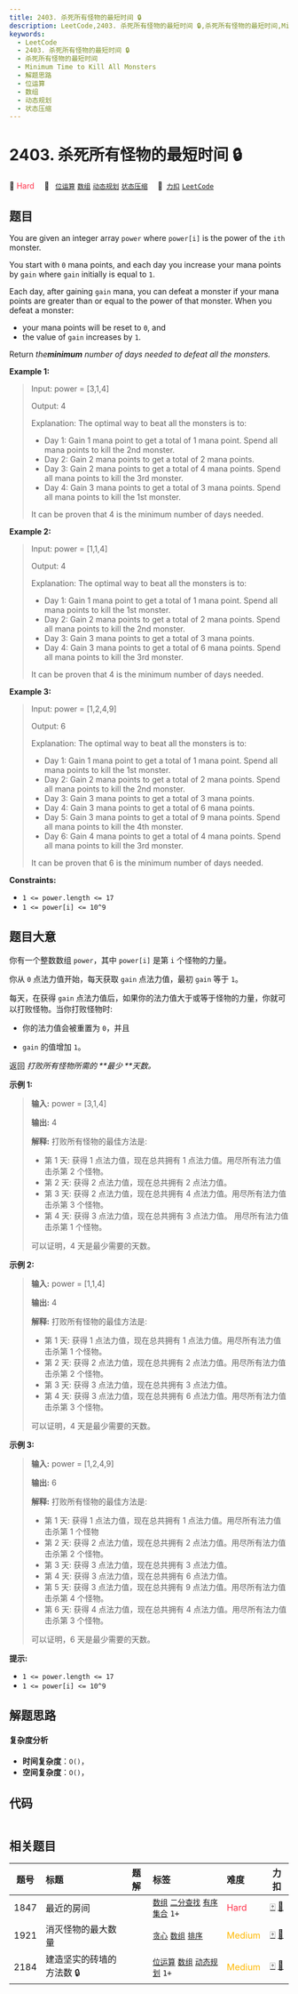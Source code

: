 ```yaml
---
title: 2403. 杀死所有怪物的最短时间 🔒
description: LeetCode,2403. 杀死所有怪物的最短时间 🔒,杀死所有怪物的最短时间,Minimum Time to Kill All Monsters,解题思路,位运算,数组,动态规划,状态压缩
keywords:
  - LeetCode
  - 2403. 杀死所有怪物的最短时间 🔒
  - 杀死所有怪物的最短时间
  - Minimum Time to Kill All Monsters
  - 解题思路
  - 位运算
  - 数组
  - 动态规划
  - 状态压缩
---
```


# 2403. 杀死所有怪物的最短时间 🔒

🔴 <font color=#ff334b>Hard</font>&emsp; 🔖&ensp; [`位运算`](/tag/bit-manipulation.md) [`数组`](/tag/array.md) [`动态规划`](/tag/dynamic-programming.md) [`状态压缩`](/tag/bitmask.md)&emsp; 🔗&ensp;[`力扣`](https://leetcode.cn/problems/minimum-time-to-kill-all-monsters) [`LeetCode`](https://leetcode.com/problems/minimum-time-to-kill-all-monsters)

## 题目

You are given an integer array `power` where `power[i]` is the power of the
`ith` monster.

You start with `0` mana points, and each day you increase your mana points by
`gain` where `gain` initially is equal to `1`.

Each day, after gaining `gain` mana, you can defeat a monster if your mana
points are greater than or equal to the power of that monster. When you defeat
a monster:

  * your mana points will be reset to `0`, and
  * the value of `gain` increases by `1`.

Return _the**minimum** number of days needed to defeat all the monsters._



**Example 1:**

> Input: power = [3,1,4]
> 
> Output: 4
> 
> Explanation: The optimal way to beat all the monsters is to:
> - Day 1: Gain 1 mana point to get a total of 1 mana point. Spend all mana points to kill the 2nd monster.
> - Day 2: Gain 2 mana points to get a total of 2 mana points.
> - Day 3: Gain 2 mana points to get a total of 4 mana points. Spend all mana points to kill the 3rd monster.
> - Day 4: Gain 3 mana points to get a total of 3 mana points. Spend all mana points to kill the 1st monster.
> 
> It can be proven that 4 is the minimum number of days needed. 

**Example 2:**

> Input: power = [1,1,4]
> 
> Output: 4
> 
> Explanation: The optimal way to beat all the monsters is to:
> - Day 1: Gain 1 mana point to get a total of 1 mana point. Spend all mana points to kill the 1st monster.
> - Day 2: Gain 2 mana points to get a total of 2 mana points. Spend all mana points to kill the 2nd monster.
> - Day 3: Gain 3 mana points to get a total of 3 mana points.
> - Day 4: Gain 3 mana points to get a total of 6 mana points. Spend all mana points to kill the 3rd monster.
> 
> It can be proven that 4 is the minimum number of days needed. 

**Example 3:**

> Input: power = [1,2,4,9]
> 
> Output: 6
> 
> Explanation: The optimal way to beat all the monsters is to:
> - Day 1: Gain 1 mana point to get a total of 1 mana point. Spend all mana points to kill the 1st monster.
> - Day 2: Gain 2 mana points to get a total of 2 mana points. Spend all mana points to kill the 2nd monster.
> - Day 3: Gain 3 mana points to get a total of 3 mana points.
> - Day 4: Gain 3 mana points to get a total of 6 mana points.
> - Day 5: Gain 3 mana points to get a total of 9 mana points. Spend all mana points to kill the 4th monster.
> - Day 6: Gain 4 mana points to get a total of 4 mana points. Spend all mana points to kill the 3rd monster.
> 
> It can be proven that 6 is the minimum number of days needed.

**Constraints:**

  * `1 <= power.length <= 17`
  * `1 <= power[i] <= 10^9`


## 题目大意

你有一个整数数组 `power`，其中  `power[i]` 是第 `i` 个怪物的力量。

你从 `0` 点法力值开始，每天获取 `gain` 点法力值，最初 `gain` 等于 `1`。

每天，在获得 `gain` 点法力值后，如果你的法力值大于或等于怪物的力量，你就可以打败怪物。当你打败怪物时:

  * 你的法力值会被重置为 `0`，并且

  * `gain` 的值增加 `1`。

返回 _打败所有怪物所需的  **最少  **天数。_



**示例 1:**

> 
> 
> 
> 
> 
> **输入:** power = [3,1,4]
> 
> **输出:** 4
> 
> **解释:** 打败所有怪物的最佳方法是:
> - 第 1 天: 获得 1 点法力值，现在总共拥有 1 点法力值。用尽所有法力值击杀第 2 个怪物。
> - 第 2 天: 获得 2 点法力值，现在总共拥有 2 点法力值。
> - 第 3 天: 获得 2 点法力值，现在总共拥有 4 点法力值。用尽所有法力值击杀第 3 个怪物。
> - 第 4 天: 获得 3 点法力值，现在总共拥有 3 点法力值。 用尽所有法力值击杀第 1 个怪物。
> 
> 可以证明，4 天是最少需要的天数。
> 
> 

**示例 2:**

> 
> 
> 
> 
> 
> **输入:** power = [1,1,4]
> 
> **输出:** 4
> 
> **解释:** 打败所有怪物的最佳方法是:
> - 第 1 天: 获得 1 点法力值，现在总共拥有 1 点法力值。用尽所有法力值击杀第 1 个怪物。
> - 第 2 天: 获得 2 点法力值，现在总共拥有 2 点法力值。用尽所有法力值击杀第 2 个怪物。
> - 第 3 天: 获得 3 点法力值，现在总共拥有 3 点法力值。
> - 第 4 天: 获得 3 点法力值，现在总共拥有 6 点法力值。用尽所有法力值击杀第 3 个怪物。
> 
> 可以证明，4 天是最少需要的天数。
> 
> 

**示例 3:**

> 
> 
> 
> 
> 
> **输入:** power = [1,2,4,9]
> 
> **输出:** 6
> 
> **解释:** 打败所有怪物的最佳方法是:
> - 第 1 天: 获得 1 点法力值，现在总共拥有 1 点法力值。用尽所有法力值击杀第 1 个怪物
> - 第 2 天: 获得 2 点法力值，现在总共拥有 2 点法力值。用尽所有法力值击杀第 2 个怪物。
> - 第 3 天: 获得 3 点法力值，现在总共拥有 3 点法力值。
> - 第 4 天: 获得 3 点法力值，现在总共拥有 6 点法力值。
> - 第 5 天: 获得 3 点法力值，现在总共拥有 9 点法力值。用尽所有法力值击杀第 4 个怪物。
> - 第 6 天: 获得 4 点法力值，现在总共拥有 4 点法力值。用尽所有法力值击杀第 3 个怪物。
> 
> 可以证明，6 天是最少需要的天数。
> 
> 



**提示:**

  * `1 <= power.length <= 17`
  * `1 <= power[i] <= 10^9`


## 解题思路

#### 复杂度分析

- **时间复杂度**：`O()`，
- **空间复杂度**：`O()`，

## 代码

```javascript

```

## 相关题目

<!-- prettier-ignore -->
| 题号 | 标题 | 题解 | 标签 | 难度 | 力扣 |
| :------: | :------ | :------: | :------ | :------ | :------: |
| 1847 | 最近的房间 |  |  [`数组`](/tag/array.md) [`二分查找`](/tag/binary-search.md) [`有序集合`](/tag/ordered-set.md) `1+` | <font color=#ff334b>Hard</font> | [🀄️](https://leetcode.cn/problems/closest-room) [🔗](https://leetcode.com/problems/closest-room) |
| 1921 | 消灭怪物的最大数量 |  |  [`贪心`](/tag/greedy.md) [`数组`](/tag/array.md) [`排序`](/tag/sorting.md) | <font color=#ffb800>Medium</font> | [🀄️](https://leetcode.cn/problems/eliminate-maximum-number-of-monsters) [🔗](https://leetcode.com/problems/eliminate-maximum-number-of-monsters) |
| 2184 | 建造坚实的砖墙的方法数 🔒 |  |  [`位运算`](/tag/bit-manipulation.md) [`数组`](/tag/array.md) [`动态规划`](/tag/dynamic-programming.md) `1+` | <font color=#ffb800>Medium</font> | [🀄️](https://leetcode.cn/problems/number-of-ways-to-build-sturdy-brick-wall) [🔗](https://leetcode.com/problems/number-of-ways-to-build-sturdy-brick-wall) |